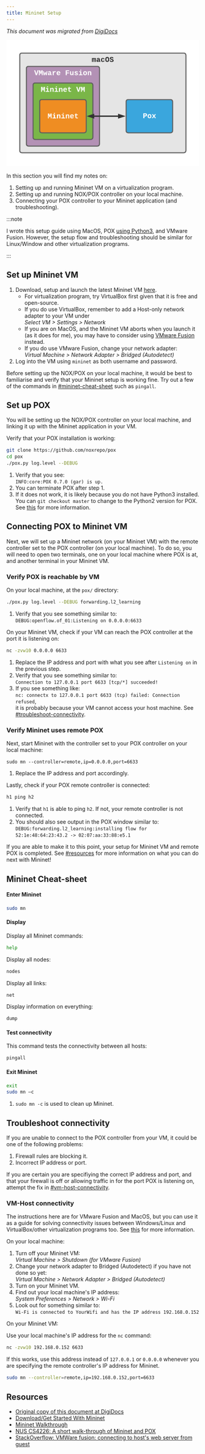 ```yaml
---
title: Mininet Setup
---
```


*This document was migrated from [DigiDocs](https://digipie.github.io/digidocs/mininet/getting-started/)*

![Mininet diagram](../static/img/mininet.png)

In this section you will find my notes on:

1. Setting up and running Mininet VM on a virtualization program.
2. Setting up and running NOX/POX controller on your local machine.
3. Connecting your POX controller to your Mininet application (and troubleshooting).

:::note

I wrote this setup guide using MacOS, POX [using Python3](https://github.com/noxrepo/pox/issues/192), and VMware Fusion. However, the setup flow and troubleshooting should be similar for Linux/Window and other virtualization programs.

:::

## Set up Mininet VM

1. Download, setup and launch the latest Mininet VM [here](https://github.com/mininet/mininet/wiki/Mininet-VM-Images).
    - For virtualization program, try VirtualBox first given that it is free and open-source.
    - If you do use VirtualBox, remember to add a Host-only network adapter to your VM under  
    _Select VM > Settings > Network_
    - If you are on MacOS, and the Mininet VM aborts when you launch it (as it does for me), you may have to consider using [VMware Fusion](https://www.vmware.com/products/fusion.html) instead.
    - If you do use VMware Fusion, change your network adapter:  
    _Virtual Machine > Network Adapter > Bridged (Autodetect)_
2. Log into the VM using `mininet` as both username and password.

Before setting up the NOX/POX on your local machine, it would be best to familiarise and verify that your Mininet setup is working fine. Try out a few of the commands in [#mininet-cheat-sheet](#mininet-cheat-sheet) such as `pingall`.

## Set up POX

You will be setting up the NOX/POX controller on your local machine, and linking it up with the Mininet application in your VM.

Verify that your POX installation is working:

``` bash
git clone https://github.com/noxrepo/pox 
cd pox
./pox.py log.level --DEBUG
```

1. Verify that you see:   
`INFO:core:POX 0.7.0 (gar) is up.`
1. You can terminate POX after step 1.
1. If it does not work, it is likely because you do not have Python3 installed. You can  `git checkout master` to change to the Python2 version for POX. See [this](https://github.com/noxrepo/pox/issues/192) for more information.

## Connecting POX to Mininet VM

Next, we will set up a Mininet network (on your Mininet VM) with the remote controller set to the POX controller (on your local machine). To do so, you will need to open two terminals, one on your local machine where POX is at, and another terminal in your Mininet VM.

### Verify POX is reachable by VM

On your local machine, at the `pox/` directory:

``` bash
./pox.py log.level --DEBUG forwarding.l2_learning
```

1. Verify that you see something similar to:  
`DEBUG:openflow.of_01:Listening on 0.0.0.0:6633`

On your Mininet VM, check if your VM can reach the POX controller at the port it is listening on:

``` bash
nc -zvw10 0.0.0.0 6633
```

1. Replace the IP address and port with what you see after `Listening on` in the previous step.
2. Verify that you see something similar to:  
`Connection to 127.0.0.1 port 6633 [tcp/*] succeeded!`
3. If you see something like:  
`nc: connectx to 127.0.0.1 port 6633 (tcp) failed: Connection refused`,  
it is probably because your VM cannot access your host machine. See [#troubleshoot-connectivity](#troubleshoot-connectivity).

### Verify Mininet uses remote POX

Next, start Mininet with the controller set to your POX controller on your local machine:

```
sudo mn --controller=remote,ip=0.0.0.0,port=6633
```

1. Replace the IP address and port accordingly.

Lastly, check if your POX remote controller is connected:

``` bash
h1 ping h2
```

1. Verify that `h1` is able to ping `h2`. If not, your remote controller is not connected.
2. You should also see output in the POX window similar to:  
`DEBUG:forwarding.l2_learning:installing flow for 52:1e:48:64:23:43.2 -> 02:07:aa:33:88:e5.1`

If you are able to make it to this point, your setup for Mininet VM and remote POX is completed. See [#resources](#resources) for more information on what you can do next with Mininet!

## Mininet Cheat-sheet

#### Enter Mininet

``` bash
sudo mn
```

#### Display

Display all Mininet commands:

``` bash
help
```

Display all nodes:

``` bash
nodes
```

Display all links:

``` bash
net
```

Display information on everything:

``` bash
dump
```

#### Test connectivity

This command tests the connectivity between all hosts:

``` bash
pingall
```

#### Exit Mininet

``` bash
exit
sudo mn –c
```

1. `sudo mn -c` is used to clean up Mininet.

## Troubleshoot connectivity

If you are unable to connect to the POX controller from your VM, it could be one of the following problems:

1. Firewall rules are blocking it.
2. Incorrect IP address or port.


If you are certain you are specifiying the correct IP address and port, and that your firewall is off or allowing traffic in for the port POX is listening on, attempt the fix in [#vm-host-connectivity](#vm-host-connectivity).

### VM-Host connectivity
The instructions here are for VMware Fusion and MacOS, but you can use it as a guide for solving connectivity issues between Windows/Linux and VirtualBox/other virtualization programs too. See [this](https://stackoverflow.com/a/19824282) for more information.

On your local machine:

1. Turn off your Mininet VM:  
_Virtual Machine > Shutdown (for VMware Fusion)_
1. Change your network adapter to Bridged (Autodetect) if you have not done so yet:  
_Virtual Machine > Network Adapter > Bridged (Autodetect)_
1. Turn on your Mininet VM.
1. Find out your local machine's IP address:  
_System Preferences > Network > Wi-Fi_
1. Look out for something similar to:  
`Wi-Fi is connected to YourWifi and has the IP address 192.168.0.152`

On your Mininet VM:

Use your local machine's IP address for the `nc` command:  

```bash
nc -zvw10 192.168.0.152 6633
```

If this works, use this address instead of `127.0.0.1` or `0.0.0.0` whenever you are specifying the remote controller's IP address for Mininet.

```bash
sudo mn --controller=remote,ip=192.168.0.152,port=6633
```

## Resources

- [Original copy of this document at DigiDocs](https://digipie.github.io/digidocs/mininet/getting-started/)
- [Download/Get Started With Mininet](http://mininet.org/download/)
- [Mininet Walkthrough](http://mininet.org/walkthrough/)
- [NUS CS4226: A short walk-through of Mininet and POX](https://www.comp.nus.edu.sg/~tbma/teaching/cs4226y16_past/tutorial-Mininet-POX.pdf)
- [StackOverflow: VMWare fusion: connecting to host's web server from guest](https://stackoverflow.com/a/19824282)